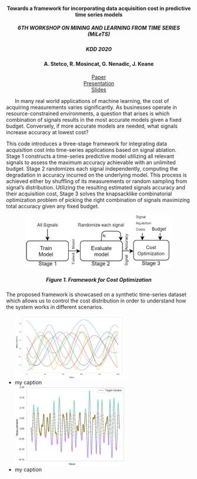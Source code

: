 <h4 align="center"> Towards a framework for incorporating data acquisition cost in predictive time series models </h4>

<h5 align="center"> 6TH WORKSHOP ON MINING AND LEARNING FROM TIME SERIES (MiLeTS) </h5> 

<h5 align="center"> KDD 2020</h5>

<h4 align="center"> A. Stetco, R. Mosincat, G. Nenadic, J. Keane </h4> 

<p align="center">
  <a href="https://kdd-milets.github.io/milets2020/papers/MiLeTS2020_paper_12.pdf">Paper</a></br>
  <a href="https://drive.google.com/file/d/1R4pvN71zCRz3sd4MZQmPYmY6fESLbirM/view">Presentation</a></br>
  <a href="https://drive.google.com/file/d/1UMZcCpHieuHXYLDvP-uyMNpfpoa2OHNC/view">Slides</a></br>
</p>

&nbsp;&nbsp;&nbsp;&nbsp;&nbsp;&nbsp;In many real world applications of machine learning, the cost of acquiring measurements varies significantly. As businesses operate in resource-constrained environments, a question that arises is which combination of signals results in the most accurate models given a fixed budget. Conversely, if more accurate models are needed, what signals increase accuracy at lowest cost? 

This code introduces a three-stage framework for integrating data acquisition cost into time-series applications based on signal ablation. Stage 1 constructs a time-series predictive model utilizing all relevant signals to assess the maximum accuracy achievable with an unlimited budget. Stage 2 randomizes each signal independently, computing the degradation in accuracy incurred on the underlying model. This process is achieved either by shuffling of its measurements or random sampling from signal’s distribution. Utilizing the resulting estimated signals accuracy and their acquisition cost, Stage 3 solves the knapsacklike combinatorial optimization problem of picking the right combination of signals maximizing total accuracy given any fixed budget. 

<p align="center">
  <img alt="Framework" src="https://github.com/adrianstetco/CostFrameworkML/blob/master/framework.png" width=400"/> 
  <h5  align="center"> Figure 1. Framework for Cost Optimization</h5>                                                                                                           
</p>

The proposed framework is showcased on a synthetic time-series dataset which allows us to control the cost distribution in order to understand how the system works in different scenarios.
  
<ul>
  <li class="container">
    <img style="display:block;" class="image" src="https://github.com/adrianstetco/CostFrameworkML/blob/master/signals.png" width=300/>
    <span style="display:block; width=100%; text-align=center" >my caption</span>
  </li>
  <li class="container">
    <img class="image" style="display:block;" src="https://github.com/adrianstetco/CostFrameworkML/blob/master/target.png" width=300/>
    <span style="display:block; width=100%; text-align=center">my caption</span>
  </li>
</ul>


